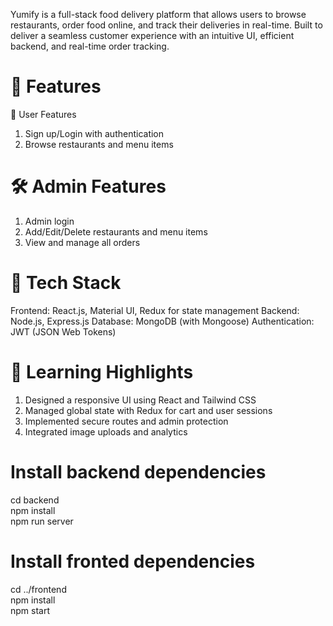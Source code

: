 Yumify is a full-stack food delivery platform that allows users to browse restaurants, order food online, and track their deliveries in real-time. Built to deliver a seamless customer experience with an intuitive UI, efficient backend, and real-time order tracking.

# 🚀 Features
👤 User Features
1. Sign up/Login with authentication
2. Browse restaurants and menu items


# 🛠️ Admin Features
1. Admin login
2. Add/Edit/Delete restaurants and menu items
3. View and manage all orders


# 📱 Tech Stack
Frontend: React.js, Material UI, Redux for state management
Backend: Node.js, Express.js
Database: MongoDB (with Mongoose)
Authentication: JWT (JSON Web Tokens)

# 🧠 Learning Highlights
1. Designed a responsive UI using React and Tailwind CSS
2. Managed global state with Redux for cart and user sessions
3. Implemented secure routes and admin protection
4. Integrated image uploads and analytics

# Install backend dependencies
cd backend
</br>
npm install
</br>
npm run server

# Install fronted dependencies
cd ../frontend
</br>
npm install
</br>
npm start
